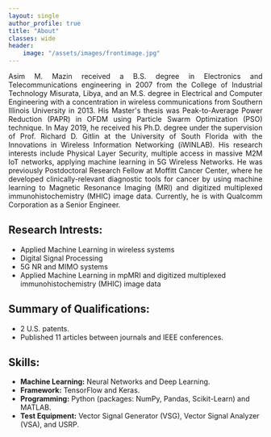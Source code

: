 ```yaml
---
layout: single
author_profile: true
title: "About"
classes: wide
header:
    image: "/assets/images/frontimage.jpg"
---
```

<div style="text-align: justify"> Asim M. Mazin received a B.S. degree in Electronics and Telecommunications engineering in 2007 from the College of
Industrial Technology Misurata, Libya, and an M.S. degree in Electrical and Computer Engineering with a concentration in wireless communications from Southern Illinois University in 2013.
His Master's thesis was Peak-to-Average Power Reduction (PAPR) in OFDM using Particle Swarm Optimization (PSO) technique.
In May 2019, he received his Ph.D. degree under the supervision of Prof. Richard D. Gitlin at the University of South Florida with the Innovations in Wireless Information Networking (iWINLAB).
His research interests include Physical Layer Security, multiple access in massive M2M IoT networks, applying machine learning in 5G Wireless Networks. He was previously Postdoctoral Research Fellow at Moffitt Cancer Center, where he developed clinically-relevant diagnostic tools for cancer by using machine learning to Magnetic Resonance Imaging (MRI) and digitized multiplexed immunohistochemistry (MHIC) image data. Currently, he is with Qualcomm Corporation as a Senior Engineer. </div>

## Research Intrests:
- Applied Machine Learning in wireless systems
- Digital Signal Processing
- 5G NR and MIMO systems
- Applied Machine Learning in mpMRI and digitized multiplexed immunohistochemistry (MHIC) image data

## Summary of Qualifications:
- 2 U.S. patents.
- Published 11 articles between journals and IEEE conferences.

## Skills:
- **Machine Learning:** Neural Networks and Deep Learning.
- **Framework:** TensorFlow and Keras.
- **Programming:** Python (packages: NumPy, Pandas, Scikit-Learn) and MATLAB.
- **Test Equipment:** Vector Signal Generator (VSG), Vector Signal Analyzer (VSA), and  USRP.

